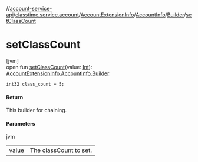 //[account-service-api](../../../../../index.md)/[classtime.service.account](../../../index.md)/[AccountExtensionInfo](../../index.md)/[AccountInfo](../index.md)/[Builder](index.md)/[setClassCount](set-class-count.md)

# setClassCount

[jvm]\
open fun [setClassCount](set-class-count.md)(value: [Int](https://kotlinlang.org/api/latest/jvm/stdlib/kotlin/-int/index.html)): [AccountExtensionInfo.AccountInfo.Builder](index.md)

`int32 class_count = 5;`

#### Return

This builder for chaining.

#### Parameters

jvm

| | |
|---|---|
| value | The classCount to set. |
